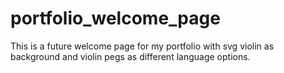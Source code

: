 # portfolio_welcome_page
This is a future welcome page for my portfolio with svg violin as background and violin pegs as different language options.
